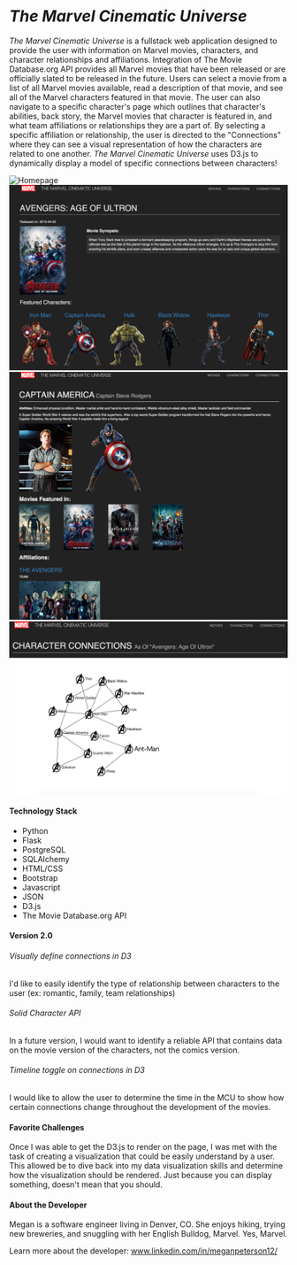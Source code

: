 *The Marvel Cinematic Universe*
===========

*The Marvel Cinematic Universe* is a fullstack web application designed to provide the user with information on Marvel movies, characters, and character relationships and affiliations. Integration of The Movie Database.org API provides all Marvel movies that have been released or are officially slated to be released in the future. Users can select a movie from a list of all Marvel movies available, read a description of that movie, and see all of the Marvel characters featured in that movie. The user can also navigate to a specific character's page which outlines that character's abilities, back story, the Marvel movies that character is featured in, and what team affiliations or relationships they are a part of. By selecting a specific affiliation or relationship, the user is directed to the "Connections" where they can see a visual representation of how the characters are related to one another. *The Marvel Cinematic Universe* uses D3.js to dynamically display a model of specific connections between characters! 

![Homepage](https://raw.githubusercontent.com/mlpeters12/project-mcu/master/static/readme/homepage.png)
![Movie Details](https://raw.githubusercontent.com/mlpeters12/project-mcu/master/static/readme/movie-details.png)
![Character Details](https://raw.githubusercontent.com/mlpeters12/project-mcu/master/static/readme/character-details.png)
![Connections](https://raw.githubusercontent.com/mlpeters12/project-mcu/master/static/readme/connections.png)

#### Technology Stack
* Python
* Flask
* PostgreSQL
* SQLAlchemy
* HTML/CSS
* Bootstrap
* Javascript
* JSON
* D3.js
* The Movie Database.org API

#### Version 2.0

###### Visually define connections in D3
I'd like to easily identify the type of relationship between characters to the user (ex: romantic, family, team relationships)

###### Solid Character API
In a future version, I would want to identify a reliable API that contains data on the movie version of the characters, not the comics version.

###### Timeline toggle on connections in D3
I would like to allow the user to determine the time in the MCU to show how certain connections change throughout the development of the movies. 

#### Favorite Challenges
Once I was able to get the D3.js to render on the page, I was met with the task of creating a visualization that could be easily understand by a user. This allowed be to dive back into my data visualization skills and determine how the visualization should be rendered. Just because you can display something, doesn't mean that you should.

#### About the Developer
Megan is a software engineer living in Denver, CO. She enjoys hiking, trying new breweries, and snuggling with her English Bulldog, Marvel. Yes, Marvel.

Learn more about the developer: www.linkedin.com/in/meganpeterson12/

